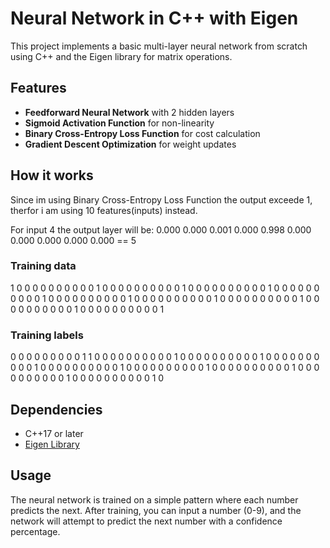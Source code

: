 # Neural Network in C++ with Eigen  

This project implements a basic multi-layer neural network from scratch using C++ and the Eigen library for matrix operations.  

## Features  
-  **Feedforward Neural Network** with 2 hidden layers
-  **Sigmoid Activation Function** for non-linearity  
-  **Binary Cross-Entropy Loss Function** for cost calculation
-  **Gradient Descent Optimization** for weight updates
## How it works
Since im using Binary Cross-Entropy Loss Function the output exceede 1, therfor i am using 10 features(inputs) instead.

For input 4 the output layer will be:
0.000 0.000 0.001 0.000 0.998 0.000 0.000 0.000 0.000 0.000 == 5


### Training data
1 0 0 0 0 0 0 0 0 0
0 1 0 0 0 0 0 0 0 0
0 0 1 0 0 0 0 0 0 0
0 0 0 1 0 0 0 0 0 0
0 0 0 0 1 0 0 0 0 0
0 0 0 0 0 1 0 0 0 0
0 0 0 0 0 0 1 0 0 0
0 0 0 0 0 0 0 1 0 0
0 0 0 0 0 0 0 0 1 0
0 0 0 0 0 0 0 0 0 1

### Training labels
0 0 0 0 0 0 0 0 0 1
1 0 0 0 0 0 0 0 0 0
0 1 0 0 0 0 0 0 0 0
0 0 1 0 0 0 0 0 0 0
0 0 0 1 0 0 0 0 0 0
0 0 0 0 1 0 0 0 0 0
0 0 0 0 0 1 0 0 0 0
0 0 0 0 0 0 1 0 0 0
0 0 0 0 0 0 0 1 0 0
0 0 0 0 0 0 0 0 1 0

## Dependencies  
- C++17 or later  
- [Eigen Library](https://eigen.tuxfamily.org/)  

## Usage  
The neural network is trained on a simple pattern where each number predicts the next. After training, you can input a number (0-9), and the network will attempt to predict the next number with a confidence percentage.  
